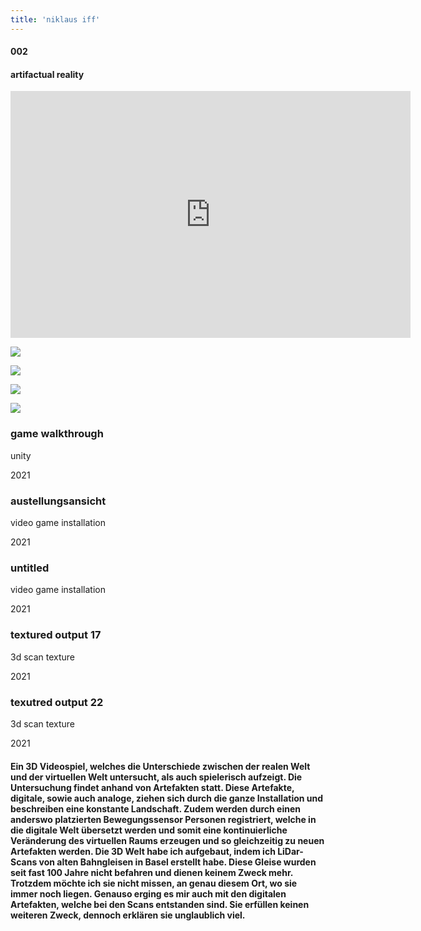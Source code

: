 ```yaml
---
title: 'niklaus iff'
---
```

<!-- number//title -->
<div class="work-col1">

#### 002

#### artifactual reality

</div>

<!-- images -->
<div class="work-col2-3">
<div class="work-col2">

<iframe title="vimeo-player" src="https://player.vimeo.com/video/666509300?h=92b99cf673" width="640" height="395" frameborder="0" allowfullscreen></iframe>

![](/images/ar01.jpg)

![](/images/IMG_1036.jpeg)

![](/images/textured_output17.jpg)

![](/images/textured_output22.jpg)

</div>

<!-- image info -->
<div class="work-col3">
<div>

### game walkthrough

unity

2021

</div>
<div>
</div>
<div>

### austellungsansicht

video game installation

2021

</div>
<div>

### untitled

video game installation

2021

</div>
<div>

### textured output 17

3d scan texture

2021

</div>
<div>

### texutred output 22

3d scan texture

2021

</div>
</div>
</div>

<!-- links -->
<div class="work-col4">

<!-- <a class="work-links" href="https://doc.niklausiff.ch/" target="_blank">doc</a> -->

<!-- <a class="work-links" href="https://github.com/nikischwdrtr/noindex" target="_blank">github</a> -->

</div>

<!-- text -->

#### Ein 3D Videospiel, welches die Unterschiede zwischen der realen Welt und der virtuellen Welt untersucht, als auch spielerisch aufzeigt. Die Untersuchung findet anhand von Artefakten statt. Diese Artefakte, digitale, sowie auch analoge, ziehen sich durch die ganze Installation und beschreiben eine konstante Landschaft. Zudem werden durch einen anderswo platzierten Bewegungssensor Personen registriert, welche in die digitale Welt übersetzt werden und somit eine kontinuierliche Veränderung des virtuellen Raums erzeugen und so gleichzeitig zu neuen Artefakten werden. Die 3D Welt habe ich aufgebaut, indem ich LiDar-Scans von alten Bahngleisen in Basel erstellt habe. Diese Gleise wurden seit fast 100 Jahre nicht befahren und dienen keinem Zweck mehr. Trotzdem möchte ich sie nicht missen, an genau diesem Ort, wo sie immer noch liegen. Genauso erging es mir auch mit den digitalen Artefakten, welche bei den Scans entstanden sind. Sie erfüllen keinen weiteren Zweck, dennoch erklären sie unglaublich viel.